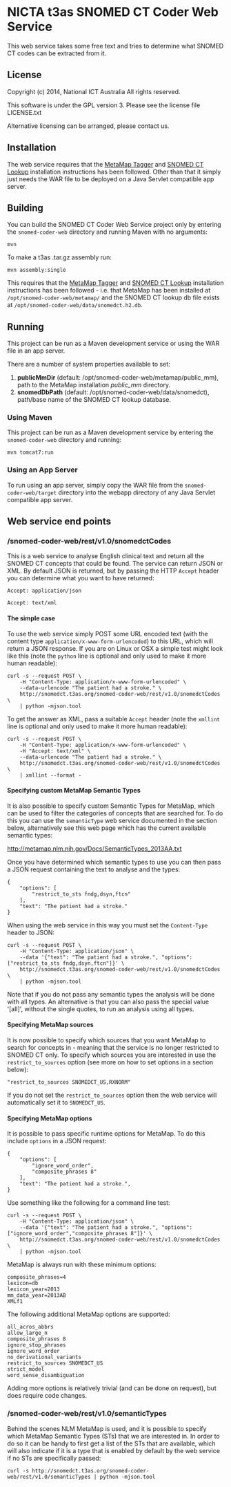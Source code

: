 # NICTA t3as SNOMED CT Coder Web Service

This web service takes some free text and tries to determine what SNOMED CT codes can be extracted from it.


## License

Copyright (c) 2014, National ICT Australia
All rights reserved.

This software is under the GPL version 3.
Please see the license file LICENSE.txt

Alternative licensing can be arranged, please contact us.


## Installation

The web service requires that the [MetaMap Tagger](metamap-tagger) and [SNOMED CT Lookup](snomedct-lookup) installation instructions has been followed. Other than that it simply just needs the WAR file to be deployed on a Java Servlet compatible app server.



## Building

You can build the SNOMED CT Coder Web Service project only by entering the `snomed-coder-web` directory and running Maven with no arguments:

    mvn

To make a t3as .tar.gz assembly run:

    mvn assembly:single

This requires that the [MetaMap Tagger](metamap-tagger) and [SNOMED CT Lookup](snomedct-lookup) installation instructions has been followed - i.e. that MetaMap has been installed at `/opt/snomed-coder-web/metamap/` and the SNOMED CT lookup db file exists at `/opt/snomed-coder-web/data/snomedct.h2.db`.



## Running

This project can be run as a Maven development service or using the WAR file in an app server.

There are a number of system properties available to set:

1. **publicMmDir** (default: /opt/snomed-coder-web/metamap/public_mm), path to the MetaMap installation *public_mm* directory.
2. **snomedDbPath** (default: /opt/snomed-coder-web/data/snomedct), path/base name of the SNOMED CT lookup database.



### Using Maven

This project can be run as a Maven development service by entering the `snomed-coder-web` directory and running:

    mvn tomcat7:run



### Using an App Server

To run using an app server, simply copy the WAR file from the `snomed-coder-web/target` directory into the webapp directory of any Java Servlet compatible app server.



## Web service end points

### /snomed-coder-web/rest/v1.0/snomedctCodes

This is a web service to analyse English clinical text and return all the SNOMED CT concepts that could be found. The service can return JSON or XML. By default JSON is returned, but by passing the HTTP `Accept` header you can determine what you want to have returned:

    Accept: application/json

    Accept: text/xml



#### The simple case

To use the web service simply POST some URL encoded text (with the content type `application/x-www-form-urlencoded`)
to this URL, which will return a JSON response. If you are on Linux or OSX a simple test might look like this (note the `python` line is optional and only used to make it more human readable):

    curl -s --request POST \
        -H "Content-Type: application/x-www-form-urlencoded" \
        --data-urlencode "The patient had a stroke." \
        http://snomedct.t3as.org/snomed-coder-web/rest/v1.0/snomedctCodes \
        | python -mjson.tool

To get the answer as XML, pass a suitable `Accept` header (note the `xmllint` line is optional and only used to make it more human readable):

    curl -s --request POST \
        -H "Content-Type: application/x-www-form-urlencoded" \
        -H "Accept: text/xml" \
        --data-urlencode "The patient had a stroke." \
        http://snomedct.t3as.org/snomed-coder-web/rest/v1.0/snomedctCodes \
        | xmllint --format -



#### Specifying custom MetaMap Semantic Types

It is also possible to specify custom Semantic Types for MetaMap, which can be used to filter the categories of concepts that are searched for. To do this you can use the `semanticType` web service documented in the section below, alternatively see this web page which has the current available semantic types:

<http://metamap.nlm.nih.gov/Docs/SemanticTypes_2013AA.txt>

Once you have determined which semantic types to use you can then pass a JSON request containing the text to analyse and the types:

    {
        "options": [
            "restrict_to_sts fndg,dsyn,ftcn"
        ],
        "text": "The patient had a stroke."
    }

When using the web service in this way you must set the `Content-Type` header to JSON:

    curl -s --request POST \
        -H "Content-Type: application/json" \
        --data '{"text": "The patient had a stroke.", "options": ["restrict_to_sts fndg,dsyn,ftcn"]}' \
        http://snomedct.t3as.org/snomed-coder-web/rest/v1.0/snomedctCodes \
        | python -mjson.tool

Note that if you do not pass any semantic types the analysis will be done with all types. An alternative is that you can also pass the special value '[all]', without the single quotes, to run an analysis using all types.



#### Specifying MetaMap sources

It is now possible to specify which sources that you want MetaMap to search for concepts in - meaning that the service is no longer restricted to SNOMED CT only. To specify which sources you are interested in use the `restrict_to_sources` option (see more on how to set options in a section below):
 
    "restrict_to_sources SNOMEDCT_US,RXNORM"

If you do not set the `restrict_to_sources` option then the web service will automatically set it to `SNOMEDCT_US`.



#### Specifying MetaMap options

It is possible to pass specific runtime options for MetaMap. To do this include `options` in a JSON request:

    {
        "options": [
            "ignore_word_order",
            "composite_phrases 8"
        ],
        "text": "The patient had a stroke.",
    }

Use something like the following for a command line test:

    curl -s --request POST \
        -H "Content-Type: application/json" \
        --data '{"text": "The patient had a stroke.", "options": ["ignore_word_order","composite_phrases 8"]}' \
        http://snomedct.t3as.org/snomed-coder-web/rest/v1.0/snomedctCodes \
        | python -mjson.tool

MetaMap is always run with these minimum options:

    composite_phrases=4
    lexicon=db
    lexicon_year=2013
    mm_data_year=2013AB
    XMLf1

The following additional MetaMap options are supported:

    all_acros_abbrs
    allow_large_n
    composite_phrases 8
    ignore_stop_phrases
    ignore_word_order
    no_derivational_variants
    restrict_to_sources SNOMEDCT_US
    strict_model
    word_sense_disambiguation

Adding more options is relatively trivial (and can be done on request), but does require code changes.



### /snomed-coder-web/rest/v1.0/semanticTypes

Behind the scenes NLM MetaMap is used, and it is possible to specify which MetaMap Semantic Types (STs) that we are
interested in. In order to do so it can be handy to first get a list of the STs that are available, which will also
indicate if it is a type that is enabled by default by the web service if no STs are specifically passed:

    curl -s http://snomedct.t3as.org/snomed-coder-web/rest/v1.0/semanticTypes | python -mjson.tool
